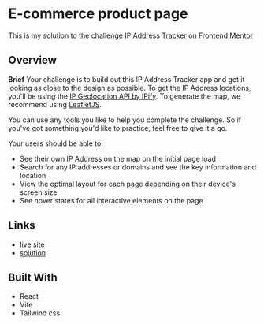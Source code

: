# E-commerce product page
This is my solution to the challenge [IP Address Tracker](https://www.frontendmentor.io/challenges/ip-address-tracker-I8-0yYAH0) on [Frontend Mentor](https://www.frontendmentor.io/)

## Overview

**Brief**
Your challenge is to build out this IP Address Tracker app and get it looking as close to the design as possible. To get the IP Address locations, you'll be using the [IP Geolocation API by IPify](https://geo.ipify.org/). To generate the map, we recommend using [LeafletJS](https://leafletjs.com/).

You can use any tools you like to help you complete the challenge. So if you've got something you'd like to practice, feel free to give it a go.

Your users should be able to:

- See their own IP Address on the map on the initial page load
- Search for any IP addresses or domains and see the key information and location
- View the optimal layout for each page depending on their device's screen size
- See hover states for all interactive elements on the page

## Links
- [live site](https://aquamarine-alfajores-09b491.netlify.app/)
- [solution](https://www.frontendmentor.io/solutions/ip-address-tracker-built-with-react-and-tailwind-RAGtc8oVnu)

## Built With
- React
- Vite
- Tailwind css
